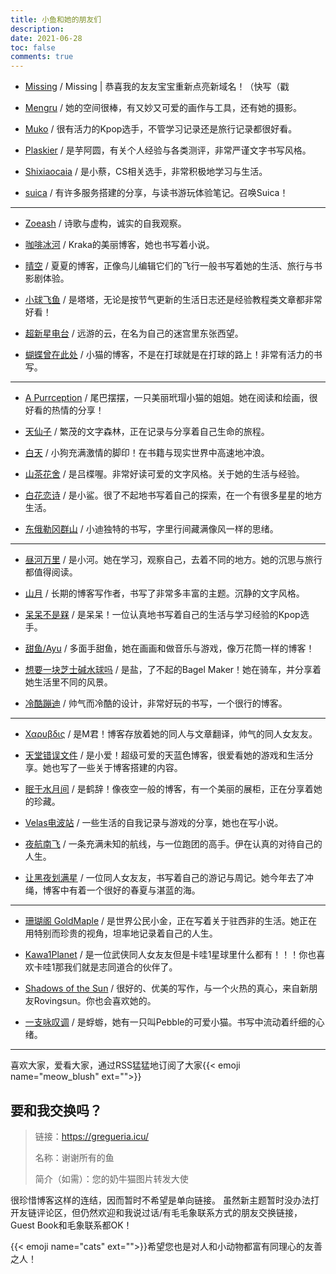 ```yaml
---
title: 小鱼和她的朋友们
description:
date: 2021-06-28
toc: false
comments: true
---
```


- [Missing](https://www.missingid.online/) / Missing | 恭喜我的友友宝宝重新点亮新域名！（快写（戳

- [Mengru](https://mengru.space/) / 她的空间很棒，有又妙又可爱的画作与工具，还有她的摄影。

- [Muko](https://oaad.iceco.icu/) / 很有活力的Kpop选手，不管学习记录还是旅行记录都很好看。

- [Plaskier](https://blog.plaskier.icu/) / 是芋阿圆，有关个人经验与各类测评，非常严谨文字书写风格。

- [Shixiaocaia](https://shixiaocaia.fun) / 是小蔡，CS相关选手，非常积极地学习与生活。

- [suica](https://suicablog.cobaltkiss.blue) / 有许多服务搭建的分享，与读书游玩体验笔记。召唤Suica！

---

- [Zoeash](https://writee.org/zoeash/) / 诗歌与虚构，诚实的自我观察。

- [咖啡冰河](https://blog.mysto.cyou) / Kraka的美丽博客，她也书写着小说。

- [晴空](https://www.summeringway.icu/) / 夏夏的博客，正像鸟儿编辑它们的飞行一般书写着她的生活、旅行与书影剧体验。

- [小球飞鱼](https://mantyke.icu/) / 是塔塔，无论是按节气更新的生活日志还是经验教程类文章都非常好看！

- [超新星电台](https://supernovaradio.live/) / 远游的云，在名为自己的迷宫里东张西望。

- [蝴蝶曾在此处](https://write.c7.io/tyou/) / 小猫的博客，不是在打球就是在打球的路上！非常有活力的书写。

---

- [A Purrception](https://tortie.me/) / 尾巴摆摆，一只美丽玳瑁小猫的姐姐。她在阅读和绘画，很好看的热情的分享！

- [天仙子](https://tianxianzi.me/) / 繁茂的文字森林，正在记录与分享着自己生命的旅程。

- [白天](https://luoshui.icu/) / 小狗充满激情的脚印！在书籍与现实世界中高速地冲浪。

- [山茶花舍](https://irithys.com/) / 是吕楪喔。非常好读可爱的文字风格。关于她的生活与经验。

- [白花恋诗](https://trails-of-isara.vercel.app/) / 是小鲨。很了不起地书写着自己的探索，在一个有很多星星的地方生活。

- [东俄勒冈群山](https://houdini.eu.org/) / 小迪独特的书写，字里行间藏满像风一样的思绪。

---

- [昼河万里](https://tothemoonriver.icu/) / 是小河。她在学习，观察自己，去着不同的地方。她的沉思与旅行都值得阅读。

-  [山月](https://sanguok.com/) / 长期的博客写作者，书写了非常多丰富的主题。沉静的文字风格。

- [呆呆不是槑](http://graugris.icu/) / 是呆呆！一位认真地书写着自己的生活与学习经验的Kpop选手。

- [甜鱼/Ayu](https://ayu.land) / 多面手甜鱼，她在画画和做音乐与游戏，像万花筒一样的博客！

- [想要一块芝士碱水球吗](https://sunnkynews.icu/) / 是盐，了不起的Bagel Maker！她在骑车，并分享着她生活里不同的风景。

- [冷酷蹦迪](https://www.hezicola.com/) / 帅气而冷酷的设计，非常好玩的书写，一个很行的博客。

---

- [Χαρυβδις](https://kharybdism.xyz/) / 是M君！博客存放着她的同人与文章翻译，帅气的同人女友友。

- [天堂错误文件](https://naturaleki.one/) / 是小爱！超级可爱的天蓝色博客，很爱看她的游戏和生活分享。她也写了一些关于博客搭建的内容。

- [眠于水月间](https://sleepymoon.cyou) / 是鹤辞！像夜空一般的博客，有一个美丽的展柜，正在分享着她的珍藏。

- [Velas电波站](https://www.velasx.com) / 一些生活的自我记录与游戏的分享，她也在写小说。

-  [夜航南飞](https://banshou-air.netlify.app/) / 一条充满未知的航线，与一位跑团的高手。伊在认真的对待自己的人生。

-  [让黑夜划满星](https://www.rouroupuppy.top/) / 一位同人女友友，书写着自己的游记与周记。她今年去了冲绳，博客中有着一个很好的春夏与湛蓝的海。

---

- [珊瑚阁 GoldMaple](https://goldmaple.info/) / 是世界公民小金，正在写着关于驻西非的生活。她正在用特别而珍贵的视角，坦率地记录着自己的人生。

- [Kawa1Planet](https://kawa1planet.fun/) / 是一位武侠同人女友友但是卡哇1星球里什么都有！！！你也喜欢卡哇1那我们就是志同道合的伙伴了。

- [Shadows of the Sun](https://rovingsun.wordpress.com/) / 很好的、优美的写作，与一个火热的真心，来自新朋友Rovingsun。你也会喜欢她的。

- [一支咏叹调](https://turquoise.one/) / 是蜉蝣，她有一只叫Pebble的可爱小猫。书写中流动着纤细的心绪。

---

喜欢大家，爱看大家，通过RSS猛猛地订阅了大家{{< emoji name="meow_blush" ext="">}}

## 要和我交换吗？

> 链接：https://gregueria.icu/
> 
> 名称：谢谢所有的鱼
> 
> 简介（如需）：您的奶牛猫图片转发大使

很珍惜博客这样的连结，因而暂时不希望是单向链接。 虽然新主题暂时没办法打开友链评论区，但仍然欢迎和我说过话/有毛毛象联系方式的朋友交换链接，Guest Book和毛象联系都OK！

{{< emoji name="cats" ext="">}}希望您也是对人和小动物都富有同理心的友善之人！
